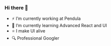### Hi there 👋

- ⚡ I’m currently working at Pendula 
- 🌱 I’m currently learning Advanced React and UI 
- :star: I make UI alive
- :mag: Professional Googler
